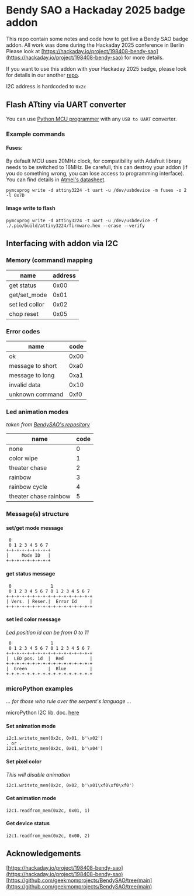 # Bendy SAO a Hackaday 2025 badge addon

This repo contain some notes and code how to get live a Bendy SAO badge addon. All work was done during the Hackaday 2025 conference in Berlin Please look at [https://hackaday.io/project/198408-bendy-sao](https://hackaday.io/project/198408-bendy-sao) for more details. 

If you want to use this addon with your Hackaday 2025 badge, please look for details in our another [repo](https://github.com/bastlirna/hackaday2025_badge).

I2C address is hardcoded to `0x2c`

## Flash ATtiny via UART converter

You can use [Python MCU programmer](https://pypi.org/project/pymcuprog/) with any `USB to UART` converter.

### Example commands

#### Fuses:

By default MCU uses 20MHz clock, for compatibility with Adafruit library needs to be switched to 16MHz. Be carefull, this can destroy your addon (if you do something wrong, you can lose access to programming interface). You can find details in [Atmel's datasheet](https://ww1.microchip.com/downloads/en/DeviceDoc/ATtiny3224-3226-3227-Data-Sheet-DS40002345A.pdf).

```
pymcuprog write -d attiny3224 -t uart -u /dev/usbdevice -m fuses -o 2 -l 0x7D
```

#### Image write to flash

```
pymcuprog write -d attiny3224 -t uart -u /dev/usbdevice -f ./.pio/build/attiny3224/firmware.hex --erase --verify
```

## Interfacing with addon via I2C

### Memory (command) mapping

| name           | address     |
|----------------|-------------|
| get status     | 0x00        |
| get/set_mode   | 0x01        |
| set led collor | 0x02        |
| chop reset     | 0x05        |

### Error codes

| name             | code        |
|------------------|-------------|
| ok               | 0x00        |
| message to short | 0xa0        |
| message to long  | 0xa1        |
| invalid data     | 0x10        |
| unknown command  | 0xf0        |

### Led animation modes

*taken from [BendySAO's repository](https://github.com/geekmomprojects/BendySAO/blob/main/SuperConEurope2025/programming/strandtest_wheel_for_bendy_sao/strandtest_wheel_for_bendy_sao.ino)*

| name                   | code     |
|------------------------|----------|
| none                   | 0        |
| color wipe             | 1        |
| theater chase          | 2        |
| rainbow                | 3        |
| rainbow cycle          | 4        |
| theater chase rainbow  | 5        |

### Message(s) structure

#### set/get mode message

```
 0                 
 0 1 2 3 4 5 6 7
+-+-+-+-+-+-+-+-+
|     Mode ID   |
+-+-+-+-+-+-+-+-+

```

#### get status message

```
 0               1                  
 0 1 2 3 4 5 6 7 0 1 2 3 4 5 6 7  
+-+-+-+-+-+-+-+-+-+-+-+-+-+-+-+-+
| Vers. | Reser.|  Error Id     |
+-+-+-+-+-+-+-+-+-+-+-+-+-+-+-+-+

```

#### set led color message

*Led position id can be from 0 to 11*

```
 0               1                  
 0 1 2 3 4 5 6 7 0 1 2 3 4 5 6 7
+-+-+-+-+-+-+-+-+-+-+-+-+-+-+-+-+
|  LED pos. id  |  Red          |
+-+-+-+-+-+-+-+-+-+-+-+-+-+-+-+-+
|  Green        |  Blue         |
+-+-+-+-+-+-+-+-+-+-+-+-+-+-+-+-+
```

### microPython examples 
*... for those who rule over the serpent's language ...*

microPython I2C lib. doc. [here](https://docs.micropython.org/en/v1.15/library/machine.I2C.html)

#### Set animation mode
```
i2c1.writeto_mem(0x2c, 0x01, b'\x02')
. or .
i2c1.writeto_mem(0x2c, 0x01, b'\x04')
```

#### Set pixel color
*This will disable animation*
```
i2c1.writeto_mem(0x2c, 0x02, b'\x01\xf0\xf0\xf0')
```

#### Get animation mode
```
i2c1.readfrom_mem(0x2c, 0x01, 1)
```

#### Get device status
```
i2c1.readfrom_mem(0x2c, 0x00, 2)
```

## Acknowledgements

[https://hackaday.io/project/198408-bendy-sao](https://hackaday.io/project/198408-bendy-sao)
[https://github.com/geekmomprojects/BendySAO/tree/main](https://github.com/geekmomprojects/BendySAO/tree/main)